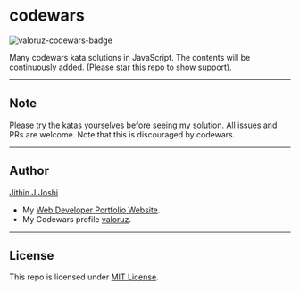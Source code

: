 # codewars
![valoruz-codewars-badge](https://www.codewars.com/users/valoruz/badges/large)

Many codewars kata solutions in JavaScript. The contents will be continuously added. (Please star this repo to show support).

---

## Note
Please try the katas yourselves before seeing my solution. All issues and PRs are welcome. Note that this is discouraged by codewars.

---

## Author
[Jithin J Joshi](https://github.com/mrjithin/)
- My [Web Developer Portfolio Website](https://mrjithin.netlify.app/).
- My Codewars profile [valoruz](https://codewars.com/users/valoruz/).

---

## License 
This repo is licensed under [MIT License](https://github.com/mrjithin/codewars/blob/master/LICENSE.txt).
